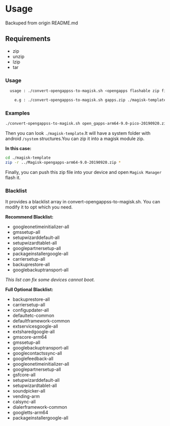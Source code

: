 # Usage

Backuped from origin README.md

## Requirements
* zip
* unzip
* lzip
* tar

### Usage
```bash
  usage : ./convert-opengappss-to-magisk.sh <opengapps flashable zip file> <output directory>

    e.g : ./convert-opengappss-to-magisk.sh gapps.zip ./magisk-template/system
```
### Examples
```bash
./convert-opengappss-to-magisk.sh open_gapps-arm64-9.0-pico-20190920.zip ./magisk-template/system
```
Then you can look `./magisk-template`.It will have a system folder with android `/system` structures.You can zip it into a magisk module zip.

**In this case:**
```bash
cd ./magisk-template
zip -r ../Magisk-opengapps-arm64-9.0-20190920.zip *
```
Finally, you can push this zip file into your device and open `Magisk Manager` flash it.
### Blacklist
It provides a blacklist array in convert-opengappss-to-magisk.sh.
You can modify it to opt which you need.

**Recommend Blacklist:**
* googleonetimeinitializer-all 
* gmssetup-all 
* setupwizarddefault-all 
* setupwizardtablet-all 
* googlepartnersetup-all 
* packageinstallergoogle-all 
* carriersetup-all 
* backuprestore-all 
* googlebackuptransport-all

*This list can fix some devices cannot boot.*

**Full Optional Blacklist:**
* backuprestore-all
* carriersetup-all
* configupdater-all
* defaultetc-common
* defaultframework-common
* extservicesgoogle-all
* extsharedgoogle-all
* gmscore-arm64
* gmssetup-all
* googlebackuptransport-all
* googlecontactssync-all
* googlefeedback-all
* googleonetimeinitializer-all
* googlepartnersetup-all
* gsfcore-all
* setupwizarddefault-all
* setupwizardtablet-all
* soundpicker-all
* vending-arm
* calsync-all
* dialerframework-common
* googletts-arm64
* packageinstallergoogle-all


